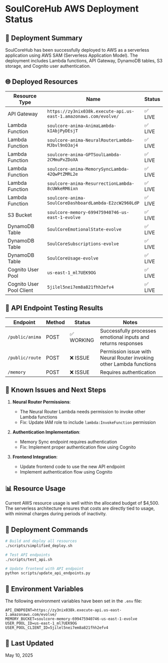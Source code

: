 # SoulCoreHub AWS Deployment Status

## 🚀 Deployment Summary

SoulCoreHub has been successfully deployed to AWS as a serverless application using AWS SAM (Serverless Application Model). The deployment includes Lambda functions, API Gateway, DynamoDB tables, S3 storage, and Cognito user authentication.

## 🌐 Deployed Resources

| Resource Type | Name | Status |
|---------------|------|--------|
| API Gateway | `https://zy3nix038k.execute-api.us-east-1.amazonaws.com/evolve/` | ✅ LIVE |
| Lambda Function | `soulcore-anima-AnimaLambda-kIAbjPyDEsjT` | ✅ LIVE |
| Lambda Function | `soulcore-anima-NeuralRouterLambda-MJbvl9nO3aj4` | ✅ LIVE |
| Lambda Function | `soulcore-anima-GPTSoulLambda-2CMmuPxZDoXA` | ✅ LIVE |
| Lambda Function | `soulcore-anima-MemorySyncLambda-42QwPtZMRL2e` | ✅ LIVE |
| Lambda Function | `soulcore-anima-ResurrectionLambda-8cUWkeRM6ixn` | ✅ LIVE |
| Lambda Function | `soulcore-anima-SoulCoreDashboardLambda-E2zcW2960LdP` | ✅ LIVE |
| S3 Bucket | `soulcore-memory-699475940746-us-east-1-evolve` | ✅ LIVE |
| DynamoDB Table | `SoulCoreEmotionalState-evolve` | ✅ LIVE |
| DynamoDB Table | `SoulCoreSubscriptions-evolve` | ✅ LIVE |
| DynamoDB Table | `SoulCoreUsage-evolve` | ✅ LIVE |
| Cognito User Pool | `us-east-1_ml7UEK9OG` | ✅ LIVE |
| Cognito User Pool Client | `5jilel5nei7em8a821fhh2efv4` | ✅ LIVE |

## 🧪 API Endpoint Testing Results

| Endpoint | Method | Status | Notes |
|----------|--------|--------|-------|
| `/public/anima` | POST | ✅ WORKING | Successfully processes emotional inputs and returns responses |
| `/public/route` | POST | ❌ ISSUE | Permission issue with Neural Router invoking other Lambda functions |
| `/memory` | POST | ❌ ISSUE | Requires authentication |

## 🔧 Known Issues and Next Steps

1. **Neural Router Permissions**:
   - The Neural Router Lambda needs permission to invoke other Lambda functions
   - Fix: Update IAM role to include `lambda:InvokeFunction` permission

2. **Authentication Implementation**:
   - Memory Sync endpoint requires authentication
   - Fix: Implement proper authentication flow using Cognito

3. **Frontend Integration**:
   - Update frontend code to use the new API endpoint
   - Implement authentication flow using Cognito

## 📊 Resource Usage

Current AWS resource usage is well within the allocated budget of $4,500. The serverless architecture ensures that costs are directly tied to usage, with minimal charges during periods of inactivity.

## 🔄 Deployment Commands

```bash
# Build and deploy all resources
./scripts/simplified_deploy.sh

# Test API endpoints
./scripts/test_api.sh

# Update frontend with API endpoint
python scripts/update_api_endpoints.py
```

## 📝 Environment Variables

The following environment variables have been set in the `.env` file:

```
API_ENDPOINT=https://zy3nix038k.execute-api.us-east-1.amazonaws.com/evolve/
MEMORY_BUCKET=soulcore-memory-699475940746-us-east-1-evolve
USER_POOL_ID=us-east-1_ml7UEK9OG
USER_POOL_CLIENT_ID=5jilel5nei7em8a821fhh2efv4
```

## 📅 Last Updated

May 10, 2025
